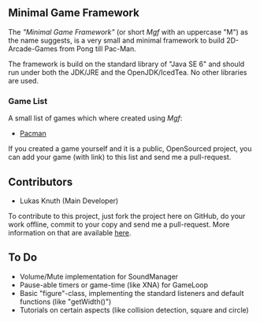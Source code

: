 ## Minimal Game Framework

The *"Minimal Game Framework"* (or short *Mgf* with an uppercase "M") as the name suggests, is a very small and minimal framework to build 2D-Arcade-Games from Pong till Pac-Man.

The framework is build on the standard library of "Java SE 6" and should run under both the JDK/JRE and the OpenJDK/IcedTea. No other libraries are used.

### Game List

A small list of games which where created using *Mgf*:

* [Pacman](https://bitbucket.org/LukasKnuth/pacman)

If you created a game yourself and it is a public, OpenSourced project, you can add your game (with link) to this list and send me a pull-request.

## Contributors

* Lukas Knuth (Main Developer)

To contribute to this project, just fork the project here on GitHub, do your work offline, commit to your copy and send me a pull-request. More information on that are available [here](http://git-scm.com/book/en/Distributed-Git-Contributing-to-a-Project).

## To Do

* Volume/Mute implementation for SoundManager
* Pause-able timers or game-time (like XNA) for GameLoop
* Basic "figure"-class, implementing the standard listeners and default functions (like "getWidth()")
* Tutorials on certain aspects (like collision detection, square and circle)